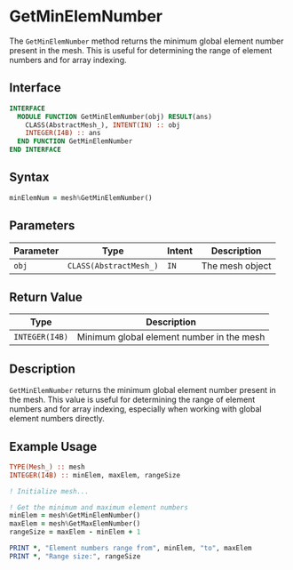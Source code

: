 # GetMinElemNumber

The `GetMinElemNumber` method returns the minimum global element number present in the mesh. This is useful for determining the range of element numbers and for array indexing.

## Interface

```fortran
INTERFACE
  MODULE FUNCTION GetMinElemNumber(obj) RESULT(ans)
    CLASS(AbstractMesh_), INTENT(IN) :: obj
    INTEGER(I4B) :: ans
  END FUNCTION GetMinElemNumber
END INTERFACE
```

## Syntax

```fortran
minElemNum = mesh%GetMinElemNumber()
```

## Parameters

| Parameter | Type                   | Intent | Description     |
| --------- | ---------------------- | ------ | --------------- |
| `obj`     | `CLASS(AbstractMesh_)` | `IN`   | The mesh object |

## Return Value

| Type           | Description                               |
| -------------- | ----------------------------------------- |
| `INTEGER(I4B)` | Minimum global element number in the mesh |

## Description

`GetMinElemNumber` returns the minimum global element number present in the mesh. This value is useful for determining the range of element numbers and for array indexing, especially when working with global element numbers directly.

## Example Usage

```fortran
TYPE(Mesh_) :: mesh
INTEGER(I4B) :: minElem, maxElem, rangeSize

! Initialize mesh...

! Get the minimum and maximum element numbers
minElem = mesh%GetMinElemNumber()
maxElem = mesh%GetMaxElemNumber()
rangeSize = maxElem - minElem + 1

PRINT *, "Element numbers range from", minElem, "to", maxElem
PRINT *, "Range size:", rangeSize
```
